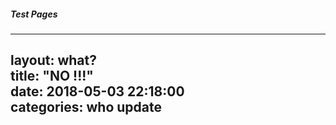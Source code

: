 ##### Test Pages

---
layout: what? \
title: "NO !!!" \
date: 2018-05-03 22:18:00 \
categories: who update
---
